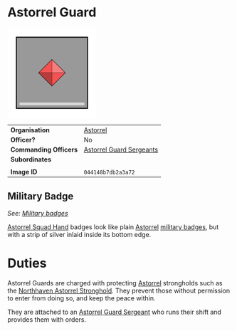 # Astorrel Guard

<img src="https://raw.githubusercontent.com/jesskelsall/astarus-images/main/symbols/044148b7db2a3a72.png" height="200" />

|||
| --- | --- |
| **Organisation** | [Astorrel](../astorrel.md) | rank.2
| **Officer?** | No |
| **Commanding Officers** | [Astorrel Guard Sergeants](astorrel-guard-sergeant.md) |
| **Subordinates** | |
|||
| **Image ID** | `044148b7db2a3a72` |

## Military Badge

*See: [Military badges](../../../../civilisations/kingdom-of-astor/military-badges.md)*

[Astorrel Squad Hand](astorrel-squad-hand.md) badges look like plain [Astorrel](../astorrel.md) [military badges](../../../../civilisations/kingdom-of-astor/military-badges.md), but with a strip of silver inlaid inside its bottom edge.

# Duties

Astorrel Guards are charged with protecting [Astorrel](../astorrel.md) strongholds such as the [Northhaven Astorrel Stronghold](../../../../places/settlements/strongholds/northhaven-astorrel-stronghold.md). They prevent those without permission to enter from doing so, and keep the peace within.

They are attached to an [Astorrel Guard Sergeant](astorrel-guard-sergeant.md) who runs their shift and provides them with orders.
